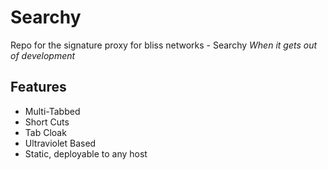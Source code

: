 # Searchy
Repo for the signature proxy for bliss networks - Searchy *When it gets out of development*

## Features
* Multi-Tabbed
* Short Cuts
* Tab Cloak
* Ultraviolet Based
* Static, deployable to any host
